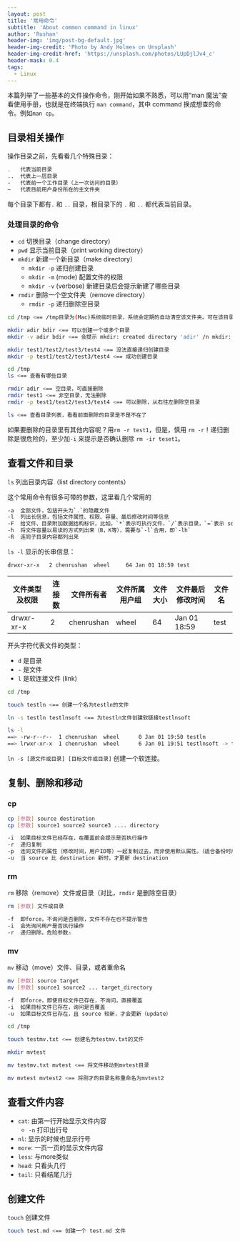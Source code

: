 ```yaml
---
layout: post
title: '常用命令'
subtitle: 'About common command in linux'
author: 'Rushan'
header-img: 'img/post-bg-default.jpg'
header-img-credit: 'Photo by Andy Holmes on Unsplash'
header-img-credit-href: 'https://unsplash.com/photos/LUpDjlJv4_c'
header-mask: 0.4
tags:
  - Linux
---
```


本篇列举了一些基本的文件操作命令，刚开始如果不熟悉，可以用“man 魔法”查看使用手册，也就是在终端执行 `man command`，其中 command 换成想查的命令。例如`man cp`。

## 目录相关操作

操作目录之前，先看看几个特殊目录：

```bash
.   代表当前目录
..  代表上一层目录
-   代表前一个工作目录（上一次访问的目录）
~   代表目前用户身份所在的主文件夹
```

每个目录下都有`.` 和 `..` 目录，根目录下的 `.` 和 `..` 都代表当前目录。

### 处理目录的命令

- `cd` 切换目录（change directory）
- `pwd` 显示当前目录（print working directory）
- `mkdir` 新建一个新目录（make directory）
  - `mkdir -p` 递归创建目录
  - `mkdir -m` (mode) 配置文件的权限
  - `mkdir -v` (verbose) 新建目录后会提示新建了哪些目录
- `rmdir` 删除一个空文件夹（remove directory）
  - `rmdir -p` 递归删除空目录

```bash
cd /tmp <== /tmp目录为(Mac)系统临时目录，系统会定期的自动清空该文件夹。可在该目录练习

mkdir adir bdir <== 可以创建一个或多个目录
mkdir -v adir bdir <== 会提示 mkdir: created directory 'adir' /n mkdir: created directory 'bdir'

mkdir test1/test2/test3/test4 <== 没法直接递归创建目录
mkdir -p test1/test2/test3/test4 <== 成功创建目录
```

```bash
cd /tmp
ls <== 查看有哪些目录

rmdir adir <== 空目录，可直接删除
rmdir test1 <== 非空目录，无法删除
rmdir -p test1/test2/test3/test4 <== 可以删除，从右往左删除空目录

ls <== 查看目录列表，看看前面删除的目录是不是不在了
```

如果要删除的目录里有其他内容呢？用`rm -r test1`，但是，慎用 `rm -r`！递归删除是很危险的，至少加`-i` 来提示是否确认删除 `rm -ir teset1`。

## 查看文件和目录

`ls` 列出目录内容（list directory contents）

这个常用命令有很多可带的参数，这里看几个常用的

```bash
-a  全部文件，包括开头为`.`的隐藏文件
-l  列出长信息，包括文件属性、权限、容量、最后修改时间等信息
-F  给文件、目录附加数据结构标识，比如，`*`表示可执行文件，`/`表示目录，`=`表示 socket 文件
-h  将文件容量以易读的方式列出来（B，K等），需要与`-l`合用，即`-lh`
-R  连同子目录内容都列出来
```

`ls -l` 显示的长串信息：

```bash
drwxr-xr-x   2 chenrushan  wheel     64 Jan 01 18:59 test
```

| 文件类型及权限 | 连接数 | 文件所有者 | 文件所属用户组 | 文件大小 | 文件最后修改时间 | 文件名 |
| -------------- | ------ | ---------- | -------------- | -------- | ---------------- | ------ |
| drwxr-xr-x     | 2      | chenrushan | wheel          | 64       | Jan 01 18:59     | test   |

开头字符代表文件的类型：

- `d` 是目录
- `-` 是文件
- `l` 是软连接文件 (link)

```bash
cd /tmp

touch testln <== 创建一个名为testln的文件

ln -s testln testlnsoft <== 为testln文件创建软链接testlnsoft

ls -l
==> -rw-r--r--  1 chenrushan  wheel      0 Jan 01 19:50 testln
==> lrwxr-xr-x  1 chenrushan  wheel      6 Jan 01 19:51 testlnsoft -> testln
```

`ln -s [源文件或目录] [目标文件或目录]` 创建一个软连接。

## 复制、删除和移动

### cp

```bash
cp [参数] source destination
cp [参数] source1 source2 source3 .... directory

-i  如果目标文件已经存在，在覆盖前会提示是否执行操作
-r  递归复制
-p  连同文件的属性（修改时间，用户ID等）一起复制过去，而非使用默认属性。（适合备份时用）
-u  当 source 比 destination 新时，才更新 destination
```

### rm

`rm` 移除（remove）文件或目录（对比，`rmdir` 是删除空目录）

```bash
rm [参数] 文件或目录

-f  即force，不询问是否删除，文件不存在也不提示警告
-i  会先询问用户是否执行操作
-r  递归删除。危险参数⚠️
```

### mv

`mv` 移动（move）文件、目录，或者重命名

```bash
mv [参数] source target
mv [参数] source1 source2 ... target_directory

-f  即force，即使目标文件已存在，不询问，直接覆盖
-i  如果目标文件已存在，询问是否覆盖
-u  如果目标文件已存在，且 source 较新，才会更新（update）
```

```bash
cd /tmp

touch testmv.txt <== 创建名为testmv.txt的文件

mkdir mvtest

mv testmv.txt mvtest <== 将文件移动到mvtest目录

mv mvtest mvtest2 <== 将刚才的目录名称重命名为mvtest2
```

## 查看文件内容

- `cat`: 由第一行开始显示文件内容
  - `-n` 打印出行号
- `nl`: 显示的时候也显示行号
- `more`: 一页一页的显示文件内容
- `less`: 与more类似
- `head`: 只看头几行
- `tail`: 只看结尾几行

## 创建文件

`touch` 创建文件

```bash
touch test.md <== 创建一个 test.md 文件
```
